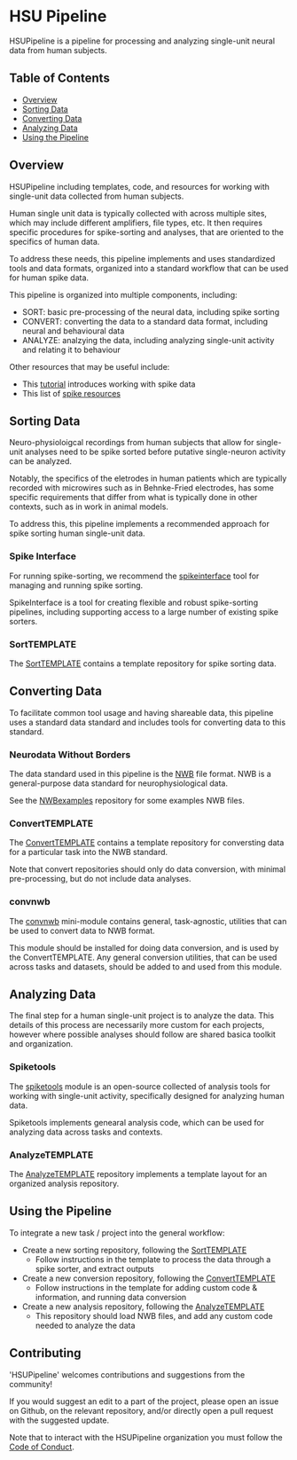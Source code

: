 # HSU Pipeline

HSUPipeline is a pipeline for processing and analyzing single-unit neural data from human subjects.

## Table of Contents

- [Overview](#overview)
- [Sorting Data](#sorting-data)
- [Converting Data](#converting-data)
- [Analyzing Data](#analyzing-data)
- [Using the Pipeline](#using-the-pipeline)

## Overview

HSUPipeline including templates, code, and resources for 
working with single-unit data collected from human subjects.

Human single unit data is typically collected with across multiple sites, 
which may include different amplifiers, file types, etc. 
It then requires specific procedures for spike-sorting and analyses, that 
are oriented to the specifics of human data. 

To address these needs, this pipeline implements and uses standardized tools and data
formats, organized into a standard workflow that can be used for human spike data. 

This pipeline is organized into multiple components, including:
- SORT: basic pre-processing of the neural data, including spike sorting
- CONVERT: converting the data to a standard data format, including neural and behavioural data
- ANALYZE: analzying the data, including analyzing single-unit activity and relating it to behaviour

Other resources that may be useful include:
- This [tutorial](https://github.com/JacobsSU/SpikeTutorial) introduces working with spike data
- This list of [spike resources](https://github.com/openlists/SpikeResources)

## Sorting Data

Neuro-physioloigcal recordings from human subjects that allow for single-unit analyses
need to be spike sorted before putative single-neuron activity can be analyzed. 

Notably, the specifics of the eletrodes in human patients which are typically recorded
with microwires such as in Behnke-Fried electrodes, has some specific requirements that
differ from what is typically done in other contexts, such as in work in animal models. 

To address this, this pipeline implements a recommended approach for spike sorting 
human single-unit data.

### Spike Interface

For running spike-sorting, we recommend the 
[spikeinterface](https://github.com/SpikeInterface/spikeinterface) 
tool for managing and running spike sorting. 

SpikeInterface is a tool for creating flexible and robust 
spike-sorting pipelines, including supporting access to a large
number of existing spike sorters. 

### SortTEMPLATE

The [SortTEMPLATE](https://github.com/JacobsSU/SortTEMPLATE) 
contains a template repository for spike sorting data. 

## Converting Data

To facilitate common tool usage and having shareable data,
this pipeline uses a standard data standard and includes 
tools for converting data to this standard. 

### Neurodata Without Borders

The data standard used in this pipeline is the
[NWB](https://www.nwb.org/) file format. 
NWB is a general-purpose data standard for neurophysiological data.

See the 
[NWBexamples](https://github.com/JacobsSU/NWBExamples) 
repository for some examples NWB files.

### ConvertTEMPLATE

The [ConvertTEMPLATE](https://github.com/JacobsSU/ConvertTEMPLATE) 
contains a template repository for conversting data for a particular task
into the NWB standard. 

Note that convert repositories should only do data conversion, with minimal pre-processing, 
but do not include data analyses.

### convnwb

The [convnwb](https://github.com/JacobsSU/convnwb)
mini-module contains general, task-agnostic, utilities that can be used to convert data to NWB format. 

This module should be installed for doing data conversion, and is used by the ConvertTEMPLATE.
Any general conversion utilities, that can be used across tasks and datasets, should be added to and used from this module. 

## Analyzing Data

The final step for a human single-unit project is to analyze the data. 
This details of this process are necessarily more custom for each projects,
however where possible analyses should follow are shared basica toolkit and organization. 

### Spiketools

The [spiketools](https://github.com/spiketools/spiketools) 
module is an open-source collected of analysis tools for working with single-unit activity, 
specifically designed for analyzing human data.

Spiketools implements genearal analysis code, which can be used for analyzing data across tasks and contexts. 

### AnalyzeTEMPLATE

The [AnalyzeTEMPLATE](https://github.com/JacobsSU/AnalyzeTEMPLATE) 
repository implements a template layout for an organized analysis repository. 

## Using the Pipeline

To integrate a new task / project into the general workflow:
- Create a new sorting repository, following the [SortTEMPLATE](https://github.com/JacobsSU/SortTEMPLATE)
    - Follow instructions in the template to process the data through a spike sorter, and extract outputs
- Create a new conversion repository, following the [ConvertTEMPLATE](https://github.com/JacobsSU/ConvertTEMPLATE)
    - Follow instructions in the template for adding custom code & information, and running data conversion
- Create a new analysis repository, following the [AnalyzeTEMPLATE](https://github.com/JacobsSU/AnalyzeTEMPLATE)
    - This repository should load NWB files, and add any custom code needed to analyze the data

## Contributing

'HSUPipeline' welcomes contributions and suggestions from the community!

If you would suggest an edit to a part of the project, please open an issue on Github, on the relevant repository, 
and/or directly open a pull request with the suggested update.

Note that to interact with the HSUPipeline organization you must follow the
[Code of Conduct](https://github.com/HSUPipeline/Overview/blob/main/CODE_OF_CONDUCT.md).
